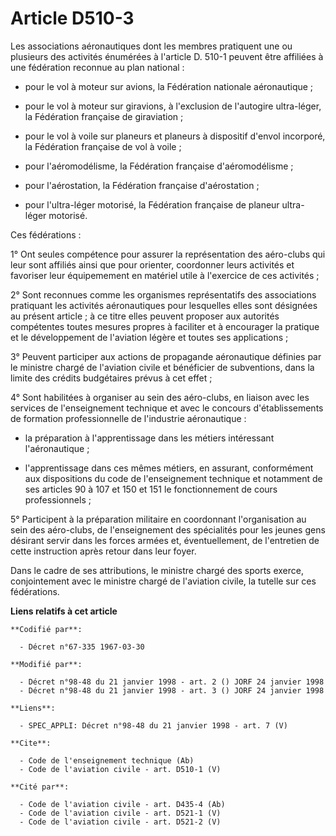 # Article D510-3

Les associations aéronautiques dont les membres pratiquent une ou plusieurs des activités énumérées à l'article D. 510-1
peuvent être affiliées à une fédération reconnue au plan national :

- pour le vol à moteur sur avions, la Fédération nationale aéronautique ;

- pour le vol à moteur sur giravions, à l'exclusion de l'autogire ultra-léger, la Fédération française de giraviation ;

- pour le vol à voile sur planeurs et planeurs à dispositif d'envol incorporé, la Fédération française de vol à voile ;

- pour l'aéromodélisme, la Fédération française d'aéromodélisme ;

- pour l'aérostation, la Fédération française d'aérostation ;

- pour l'ultra-léger motorisé, la Fédération française de planeur ultra-léger motorisé. 

Ces fédérations : 

1° Ont seules compétence pour assurer la représentation des aéro-clubs qui leur sont affiliés ainsi que pour orienter,
coordonner leurs activités et favoriser leur équipemement en matériel utile à l'exercice de ces activités ; 

2° Sont reconnues comme les organismes représentatifs des associations pratiquant les activités aéronautiques pour lesquelles
elles sont désignées au présent article ; à ce titre elles peuvent proposer aux autorités compétentes toutes mesures propres
à faciliter et à encourager la pratique et le développement de l'aviation légère et toutes ses applications ; 

3° Peuvent participer aux actions de propagande aéronautique définies par le ministre chargé de l'aviation civile et
bénéficier de subventions, dans la limite des crédits budgétaires prévus à cet effet ; 

4° Sont habilitées à organiser au sein des aéro-clubs, en liaison avec les services de l'enseignement technique et avec le
concours d'établissements de formation professionnelle de l'industrie aéronautique :

- la préparation à l'apprentissage dans les métiers intéressant l'aéronautique ;

- l'apprentissage dans ces mêmes métiers, en assurant, conformément aux dispositions du code de l'enseignement technique et
notamment de ses articles 90 à 107 et 150 et 151 le fonctionnement de cours professionnels ; 

5° Participent à la préparation militaire en coordonnant l'organisation au sein des aéro-clubs, de l'enseignement des
spécialités pour les jeunes gens désirant servir dans les forces armées et, éventuellement, de l'entretien de cette
instruction après retour dans leur foyer. 

Dans le cadre de ses attributions, le ministre chargé des sports exerce, conjointement avec le ministre chargé de l'aviation
civile, la tutelle sur ces fédérations.

**Liens relatifs à cet article**

	**Codifié par**:

	  - Décret n°67-335 1967-03-30

	**Modifié par**:

	  - Décret n°98-48 du 21 janvier 1998 - art. 2 () JORF 24 janvier 1998
	  - Décret n°98-48 du 21 janvier 1998 - art. 3 () JORF 24 janvier 1998

	**Liens**:

	  - SPEC_APPLI: Décret n°98-48 du 21 janvier 1998 - art. 7 (V)

	**Cite**:

	  - Code de l'enseignement technique (Ab)
	  - Code de l'aviation civile - art. D510-1 (V)

	**Cité par**:

	  - Code de l'aviation civile - art. D435-4 (Ab)
	  - Code de l'aviation civile - art. D521-1 (V)
	  - Code de l'aviation civile - art. D521-2 (V)
